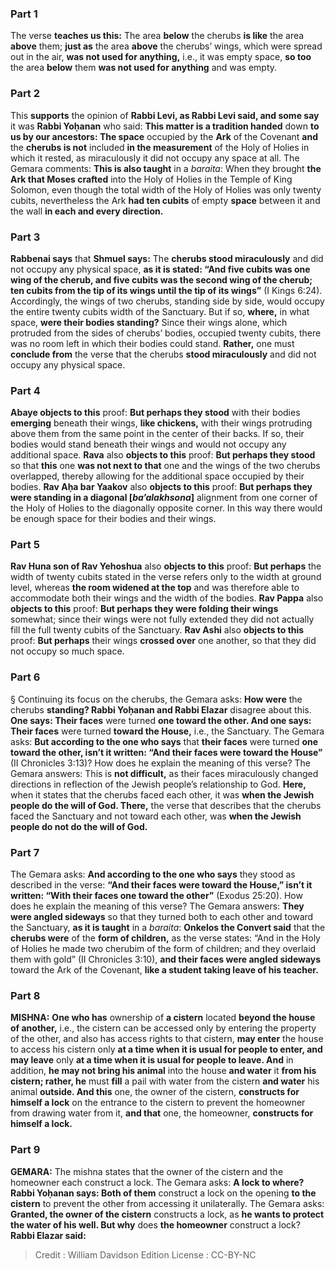
### Part 1
The verse <b>teaches us this:</b> The area <b>below</b> the cherubs <b>is like</b> the area <b>above</b> them; <b>just as</b> the area <b>above</b> the cherubs’ wings, which were spread out in the air, <b>was not used for anything,</b> i.e., it was empty space, <b>so too</b> the area <b>below</b> them <b>was not used for anything</b> and was empty.

### Part 2
This <b>supports</b> the opinion of <b>Rabbi Levi, as Rabbi Levi said, and some say</b> it was <b>Rabbi Yoḥanan</b> who said: <b>This matter is a tradition handed</b> down <b>to us by our ancestors: The space</b> occupied by the <b>Ark</b> of the Covenant <b>and</b> the <b>cherubs is not</b> included <b>in the measurement</b> of the Holy of Holies in which it rested, as miraculously it did not occupy any space at all. The Gemara comments: <b>This is also taught</b> in a <i>baraita</i>: When they brought <b>the Ark that Moses crafted</b> into the Holy of Holies in the Temple of King Solomon, even though the total width of the Holy of Holies was only twenty cubits, nevertheless the Ark <b>had ten cubits</b> of empty <b>space</b> between it and the wall <b>in each and every direction.</b>

### Part 3
<b>Rabbenai says</b> that <b>Shmuel says:</b> The <b>cherubs stood miraculously</b> and did not occupy any physical space, <b>as it is stated: “And five cubits was one wing of the cherub, and five cubits was the second wing of the cherub; ten cubits from the tip of its wings until the tip of its wings”</b> (I Kings 6:24). Accordingly, the wings of two cherubs, standing side by side, would occupy the entire twenty cubits width of the Sanctuary. But if so, <b>where,</b> in what space, <b>were their bodies standing?</b> Since their wings alone, which protruded from the sides of cherubs’ bodies, occupied twenty cubits, there was no room left in which their bodies could stand. <b>Rather,</b> one must <b>conclude from</b> the verse that the cherubs <b>stood miraculously</b> and did not occupy any physical space.

### Part 4
<b>Abaye objects to this</b> proof: <b>But perhaps they stood</b> with their bodies <b>emerging</b> beneath their wings, <b>like chickens,</b> with their wings protruding above them from the same point in the center of their backs. If so, their bodies would stand beneath their wings and would not occupy any additional space. <b>Rava</b> also <b>objects to this</b> proof: <b>But perhaps they stood</b> so that <b>this</b> one <b>was not next to that</b> one and the wings of the two cherubs overlapped, thereby allowing for the additional space occupied by their bodies. <b>Rav Aḥa bar Yaakov</b> also <b>objects to this</b> proof: <b>But perhaps they were standing in a diagonal [<i>ba’alakhsona</i>]</b> alignment from one corner of the Holy of Holies to the diagonally opposite corner. In this way there would be enough space for their bodies and their wings.

### Part 5
<b>Rav Huna son of Rav Yehoshua</b> also <b>objects to this</b> proof: <b>But perhaps</b> the width of twenty cubits stated in the verse refers only to the width at ground level, whereas <b>the room widened at the top</b> and was therefore able to accommodate both their wings and the width of the bodies. <b>Rav Pappa</b> also <b>objects to this</b> proof: <b>But perhaps they were folding their wings</b> somewhat; since their wings were not fully extended they did not actually fill the full twenty cubits of the Sanctuary. <b>Rav Ashi</b> also <b>objects to this</b> proof: <b>But perhaps</b> their wings <b>crossed over</b> one another, so that they did not occupy so much space.

### Part 6
§ Continuing its focus on the cherubs, the Gemara asks: <b>How were</b> the cherubs <b>standing? Rabbi Yoḥanan and Rabbi Elazar</b> disagree about this. <b>One says: Their faces</b> were turned <b>one toward the other. And one says: Their faces</b> were turned <b>toward the House,</b> i.e., the Sanctuary. The Gemara asks: <b>But according to the one who says</b> that <b>their faces</b> were turned <b>one toward the other, isn’t it written: “And their faces were toward the House”</b> (II Chronicles 3:13)? How does he explain the meaning of this verse? The Gemara answers: This is <b>not difficult,</b> as their faces miraculously changed directions in reflection of the Jewish people’s relationship to God. <b>Here,</b> when it states that the cherubs faced each other, it was <b>when the Jewish people do the will of God. There,</b> the verse that describes that the cherubs faced the Sanctuary and not toward each other, was <b>when the Jewish people do not do the will of God.</b>

### Part 7
The Gemara asks: <b>And according to the one who says</b> they stood as described in the verse: <b>“And their faces were toward the House,” isn’t it written: “With their faces one toward the other”</b> (Exodus 25:20). How does he explain the meaning of this verse? The Gemara answers: <b>They were angled sideways</b> so that they turned both to each other and toward the Sanctuary, <b>as it is taught</b> in a <i>baraita</i>: <b>Onkelos the Convert said</b> that the <b>cherubs were</b> of the <b>form of children,</b> as the verse states: “And in the Holy of Holies he made two cherubim of the form of children; and they overlaid them with gold” (II Chronicles 3:10), <b>and their faces were angled sideways</b> toward the Ark of the Covenant, <b>like a student taking leave of his teacher.</b>

### Part 8
<strong>MISHNA:</strong> <b>One who has</b> ownership of <b>a cistern</b> located <b>beyond the house of another,</b> i.e., the cistern can be accessed only by entering the property of the other, and also has access rights to that cistern, <b>may enter</b> the house to access his cistern only <b>at a time when it is usual for people to enter, and may leave</b> only <b>at a time when it is usual for people to leave. And</b> in addition, <b>he may not bring his animal</b> into the house <b>and water</b> it <b>from his cistern; rather, he</b> must <b>fill</b> a pail with water from the cistern <b>and water</b> his animal <b>outside. And this</b> one, the owner of the cistern, <b>constructs for himself a lock</b> on the entrance to the cistern to prevent the homeowner from drawing water from it, <b>and that</b> one, the homeowner, <b>constructs for himself a lock.</b>

### Part 9
<strong>GEMARA:</strong> The mishna states that the owner of the cistern and the homeowner each construct a lock. The Gemara asks: <b>A lock to where? Rabbi Yoḥanan says: Both of them</b> construct a lock on the opening <b>to the cistern</b> to prevent the other from accessing it unilaterally. The Gemara asks: <b>Granted, the owner of the cistern</b> constructs a lock, as <b>he wants to protect the water of his well. But why</b> does <b>the homeowner</b> construct a lock? <b>Rabbi Elazar said:</b>

>Credit : William Davidson Edition
>License : CC-BY-NC